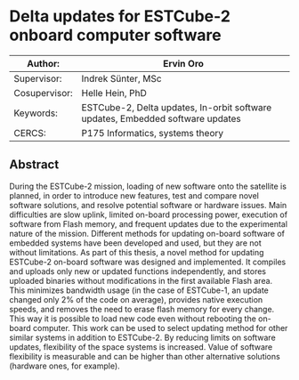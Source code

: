 # Delta updates for ESTCube-2 onboard computer software

| Author:       | Ervin Oro  
|---|---  
| Supervisor:   | Indrek Sünter, MSc  
| Cosupervisor: | Helle Hein, PhD  
| Keywords:     | ESTCube-2, Delta updates, In-orbit software updates, Embedded software updates  
| CERCS:        | P175 Informatics, systems theory  


## Abstract
During the ESTCube-2 mission, loading of new software onto the satellite is planned, in order to introduce new features, test and compare novel software solutions, and resolve potential software or hardware issues. Main difficulties are slow uplink, limited on-board processing power, execution of software from Flash memory, and frequent updates due to the experimental nature of the mission. Different methods for updating on-board software of embedded systems have been developed and used, but they are not without limitations. As part of this thesis, a novel method for updating ESTCube-2 on-board software was designed and implemented. It compiles and uploads only new or updated functions independently, and stores uploaded binaries without modifications in the first available Flash area. This minimizes bandwidth usage (in the case of ESTCube-1, an update changed only $2\%$ of the code on average), provides native execution speeds, and removes the need to erase flash memory for every change. This way it is possible to load new code even without rebooting the on-board computer. This work can be used to select updating method for other similar systems in addition to ESTCube-2. By reducing limits on software updates, flexibility of the space systems is increased. Value of software flexibility is measurable and can be higher than other alternative solutions (hardware ones, for example).
